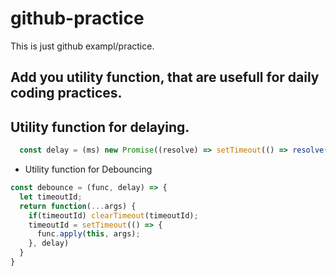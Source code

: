 # github-practice
This is just github exampl/practice.

## Add you utility function, that are usefull for daily coding practices.

## Utility function for delaying.
```js
  const delay = (ms) new Promise((resolve) => setTimeout(() => resolve()), ms)
```

- Utility function for Debouncing 
```js
const debounce = (func, delay) => {
  let timeoutId;
  return function(...args) {
    if(timeoutId) clearTimeout(timeoutId);
    timeoutId = setTimeout(() => {
      func.apply(this, args);
    }, delay)
  }
}
```
